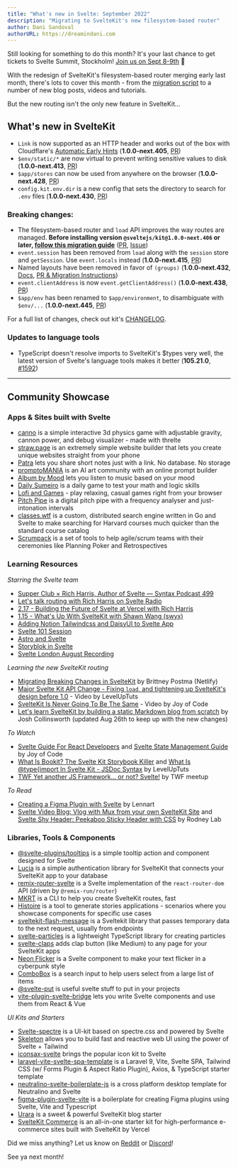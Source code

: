 ```yaml
---
title: "What's new in Svelte: September 2022"
description: "Migrating to SvelteKit's new filesystem-based router"
author: Dani Sandoval
authorURL: https://dreamindani.com
---
```


Still looking for something to do this month? It's your last chance to get tickets to Svelte Summit, Stockholm! [Join us on Sept 8-9th](https://www.sveltesummit.com/) 🎉

With the redesign of SvelteKit's filesystem-based router merging early last month, there's lots to cover this month - from the [migration script](https://github.com/sveltejs/kit/discussions/5774) to a number of new blog posts, videos and tutorials.

But the new routing isn't the only new feature in SvelteKit...

## What's new in SvelteKit

- `Link` is now supported as an HTTP header and works out of the box with Cloudflare's [Automatic Early Hints](https://github.com/sveltejs/kit/issues/5455) (**1.0.0-next.405**, [PR](https://github.com/sveltejs/kit/pull/5735))
- `$env/static/*` are now virtual to prevent writing sensitive values to disk (**1.0.0-next.413**, [PR](https://github.com/sveltejs/kit/pull/5825))
- `$app/stores` can now be used from anywhere on the browser (**1.0.0-next.428**, [PR](https://github.com/sveltejs/kit/pull/6100))
- `config.kit.env.dir` is a new config that sets the directory to search for `.env` files (**1.0.0-next.430**, [PR](https://github.com/sveltejs/kit/pull/6175))

### Breaking changes:

- The filesystem-based router and `load` API improves the way routes are managed. **Before installing version `@sveltejs/kit@1.0.0-next.406` or later, [follow this migration guide](https://github.com/sveltejs/kit/discussions/5774)** ([PR](https://github.com/sveltejs/kit/pull/5778), [Issue](https://github.com/sveltejs/kit/discussions/5748))
- `event.session` has been removed from `load` along with the `session` store and `getSession`. Use `event.locals` instead (**1.0.0-next.415**, [PR](https://github.com/sveltejs/kit/pull/5946))
- Named layouts have been removed in favor of `(groups)` (**1.0.0-next.432**, [Docs](/docs/kit/advanced-routing#Advanced-layouts), [PR & Migration Instructions](https://github.com/sveltejs/kit/pull/6174))
- `event.clientAddress` is now `event.getClientAddress()` (**1.0.0-next.438**, [PR](https://github.com/sveltejs/kit/pull/6237))
- `$app/env` has been renamed to `$app/environment`, to disambiguate with `$env/...` (**1.0.0-next.445**, [PR](https://github.com/sveltejs/kit/pull/6334))

For a full list of changes, check out kit's [CHANGELOG](https://github.com/sveltejs/kit/blob/master/packages/kit/CHANGELOG.md).

### Updates to language tools

- TypeScript doesn't resolve imports to SvelteKit's $types very well, the latest version of Svelte's language tools makes it better (**105.21.0**, [#1592](https://github.com/sveltejs/language-tools/pull/1592))

---

## Community Showcase

### Apps & Sites built with Svelte

- [canno](https://twitter.com/a_warnes/status/1556724034959818754?s=20&t=RyKWALPByqMT5A_PkLtUew) is a simple interactive 3d physics game with adjustable gravity, cannon power, and debug visualizer - made with threlte
- [straw.page](https://straw.page/) is an extremely simple website builder that lets you create unique websites straight from your phone
- [Patra](https://patra.webjeda.com/) lets you share short notes just with a link. No database. No storage
- [promptoMANIA](https://promptomania.com/) is an AI art community with an online prompt builder
- [Album by Mood](https://www.albumbymood.com/) lets you listen to music based on your mood
- [Daily Sumeiro](https://digivaux.com/sumeiro/daily/) is a daily game to test your math and logic skills
- [Lofi and Games](https://www.lofiandgames.com/) - play relaxing, casual games right from your browser
- [Pitch Pipe](https://github.com/joelgibson/pitch-pipe) is a digital pitch pipe with a frequency analyser and just-intonation intervals
- [classes.wtf](https://github.com/ekzhang/classes.wtf) is a custom, distributed search engine written in Go and Svelte to make searching for Harvard courses much quicker than the standard course catalog
- [Scrumpack](https://scrumpack.io/) is a set of tools to help agile/scrum teams with their ceremonies like Planning Poker and Retrospectives

### Learning Resources

_Starring the Svelte team_

- [Supper Club × Rich Harris, Author of Svelte — Syntax Podcast 499](https://syntax.fm/show/499/supper-club-rich-harris-author-of-svelte)
- [Let's talk routing with Rich Harris on Svelte Radio](https://www.svelteradio.com/episodes/lets-talk-routing-with-rich-harris)
- [2.17 - Building the Future of Svelte at Vercel with Rich Harris](https://www.youtube.com/watch?v=F1sSUDVoij4)
- [1.15 - What's Up With SvelteKit with Shawn Wang (swyx)](https://www.youtube.com/watch?v=xLhuUShkYkM)
- [Adding Notion Tailwindcss and DaisyUI to Svelte App](https://www.youtube.com/watch?v=l4sbqrY0XGk)
- [Svelte 101 Session](https://www.youtube.com/watch?v=IIeBERpyxx4)
- [Astro and Svelte](https://www.youtube.com/watch?v=iYKKg-50Gm4)
- [Storyblok in Svelte](https://www.youtube.com/watch?v=xXHFRzqUxoE)
- [Svelte London August Recording](https://www.youtube.com/watch?v=ua6gE2zPulw)

_Learning the new SvelteKit routing_

- [Migrating Breaking Changes in SvelteKit](https://www.netlify.com/blog/migrating-breaking-changes-in-sveltekit/) by Brittney Postma (Netlify)
- [Major Svelte Kit API Change - Fixing `load`, and tightening up SvelteKit's design before 1.0](https://www.youtube.com/watch?v=OUGn7VifUCg) - Video by LevelUpTuts
- [SvelteKit Is Never Going To Be The Same](https://www.youtube.com/watch?v=eVFcGA-15LA) - Video by Joy of Code
- [Let's learn SvelteKit by building a static Markdown blog from scratch](https://joshcollinsworth.com/blog/build-static-sveltekit-markdown-blog) by Josh Collinsworth (updated Aug 26th to keep up with the new changes)

_To Watch_

- [Svelte Guide For React Developers](https://www.youtube.com/watch?v=uWDBEUkTRGk) and [Svelte State Management Guide](https://www.youtube.com/watch?v=4dDjQiOVrOo) by Joy of Code
- [What Is Bookit? The Svelte Kit Storybook Killer](https://www.youtube.com/watch?v=aOBGhvggsq0) and [What Is @type{import In Svelte Kit - JSDoc Syntax](https://www.youtube.com/watch?v=y0DvJTVO65M) by LevelUpTuts
- [TWF Yet another JS Framework... or not? Svelte!](https://www.youtube.com/watch?app=desktop&v=nT8QtDBIKZA) by TWF meetup

_To Read_

- [Creating a Figma Plugin with Svelte](https://www.lekoarts.de/javascript/creating-a-figma-plugin-with-svelte) by Lennart
- [Svelte Video Blog: Vlog with Mux from your own SvelteKit Site](https://plus.rodneylab.com/tutorials/svelte-video-blog) and [Svelte Shy Header: Peekaboo Sticky Header with CSS](https://rodneylab.com/svelte-shy-header/) by Rodney Lab

### Libraries, Tools & Components

- [@svelte-plugins/tooltips](https://github.com/svelte-plugins/tooltips) is a simple tooltip action and component designed for Svelte
- [Lucia](https://github.com/pilcrowOnPaper/lucia-sveltekit) is a simple authentication library for SvelteKit that connects your SvelteKit app to your database
- [remix-router-svelte](https://github.com/brophdawg11/remix-routers/tree/main/packages/svelte) is a Svelte implementation of the `react-router-dom` API (driven by `@remix-run/router`)
- [MKRT](https://github.com/j4w8n/mkrt) is a CLI to help you create SvelteKit routes, fast
- [Histoire](https://histoire.dev/guide/) is a tool to generate stories applications - scenarios where you showcase components for specific use cases
- [sveltekit-flash-message](https://www.npmjs.com/package/sveltekit-flash-message) is a Sveltekit library that passes temporary data to the next request, usually from endpoints
- [svelte-particles](https://github.com/matteobruni/tsparticles#svelte) is a lightweight TypeScript library for creating particles
- [svelte-claps](https://github.com/bufgix/svelte-claps) adds clap button (like Medium) to any page for your SvelteKit apps
- [Neon Flicker](/playground/fd5e3b2be7da42fe8afddf89661af7d7?version=3.49.0) is a Svelte component to make your text flicker in a cyberpunk style
- [ComboBox](/playground/144f22d18c6943abb1fdd00f13e23fde?version=3.49.0) is a search input to help users select from a large list of items
- [@svelte-put](https://github.com/vnphanquang/svelte-put) is useful svelte stuff to put in your projects
- [vite-plugin-svelte-bridge](https://github.com/joshnuss/vite-plugin-svelte-bridge) lets you write Svelte components and use them from React & Vue

_UI Kits and Starters_

- [Svelte-spectre](https://github.com/basf/svelte-spectre) is a UI-kit based on spectre.css and powered by Svelte
- [Skeleton](https://skeleton.brainandbonesllc.com/) allows you to build fast and reactive web UI using the power of Svelte + Tailwind
- [iconsax-svelte](https://www.npmjs.com/package/iconsax-svelte) brings the popular icon kit to Svelte
- [laravel-vite-svelte-spa-template](https://github.com/NukeJS/laravel-vite-svelte-spa-template) is a Laravel 9, Vite, Svelte SPA, Tailwind CSS (w/ Forms Plugin & Aspect Ratio Plugin), Axios, & TypeScript starter template
- [neutralino-svelte-boilerplate-js](https://github.com/Raffaele/neutralino-svelte-boilerplate-js) is a cross platform desktop template for Neutralino and Svelte
- [figma-plugin-svelte-vite](https://github.com/candidosales/figma-plugin-svelte-vite) is a boilerplate for creating Figma plugins using Svelte, Vite and Typescript
- [Urara](https://github.com/importantimport/urara) is a sweet & powerful SvelteKit blog starter
- [SvelteKit Commerce](https://vercel.com/templates/svelte/sveltekit-commerce) is an all-in-one starter kit for high-performance e-commerce sites built with SvelteKit by Vercel

Did we miss anything? Let us know on [Reddit](https://www.reddit.com/r/sveltejs/) or [Discord](https://discord.com/invite/yy75DKs)!

See ya next month!
